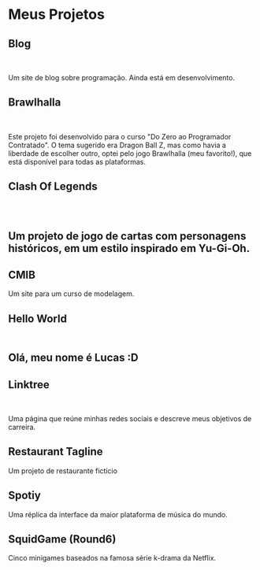 # Meus Projetos 

<h2>Blog</h2><br>
<p>Um site de blog sobre programação. Ainda está em desenvolvimento.</p>

<h2>Brawlhalla</h2><br>
<p>Este projeto foi desenvolvido para o curso "Do Zero ao Programador Contratado". O tema sugerido era Dragon Ball Z, mas como havia a liberdade de escolher outro, optei pelo jogo Brawlhalla (meu favorito!), que está disponível para todas as plataformas.</p>

<h2>Clash Of Legends<h2><br>
<p>Um projeto de jogo de cartas com personagens históricos, em um estilo inspirado em Yu-Gi-Oh.</p>

<h2>CMIB</h2>
<p>Um site para um curso de modelagem.</p>

<h2>Hello World<h2><br>
Olá, meu nome é Lucas :D<p>

<h2>Linktree</h2><br>
<p>Uma página que reúne minhas redes sociais e descreve meus objetivos de carreira.</p>

<h2>Restaurant Tagline<br></h2>
<p>Um projeto de restaurante fictício</p>

<h2>Spotiy</h2>
<p>Uma réplica da interface da maior plataforma de música do mundo.</p>

<h2>SquidGame (Round6)</h2>
<p>Cinco minigames baseados na famosa série k-drama da Netflix.</p>